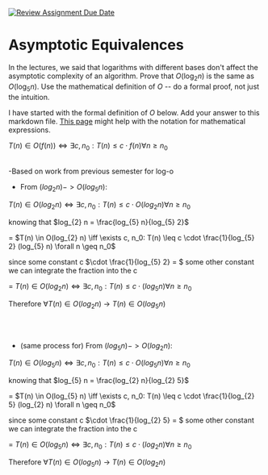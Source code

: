 [![Review Assignment Due Date](https://classroom.github.com/assets/deadline-readme-button-24ddc0f5d75046c5622901739e7c5dd533143b0c8e959d652212380cedb1ea36.svg)](https://classroom.github.com/a/fbkbKZ5N)
# Asymptotic Equivalences

In the lectures, we said that logarithms with different bases don't affect the
asymptotic complexity of an algorithm. Prove that $O(\log_{2} n)$ is the same as
$O(\log_{5} n)$. Use the mathematical definition of $O$ -- do a formal proof,
not just the intuition.

I have started with the formal definition of $O$ below. Add your answer to this
markdown file. [This
page](https://docs.github.com/en/get-started/writing-on-github/working-with-advanced-formatting/writing-mathematical-expressions)
might help with the notation for mathematical expressions.

$T(n) \in O(f(n)) \iff \exists c, n_0: T(n) \leq c \cdot f(n) \forall n \geq n_0$

<br>
-Based on work from previous semester for log-o

- From $(log_{2} n) -> O(log_{5} n)$: 

$T(n) \in O(log_{2} n) \iff \exists c, n_0: T(n) \leq c \cdot O(log_{2} n) \forall n \geq n_0$

knowing that $log_{2} n =  \frac{log_{5} n}{log_{5} 2}$

= $T(n) \in O(log_{2} n) \iff \exists c, n_0: T(n) \leq c \cdot \frac{1}{log_{5} 2} (log_{5} n) \forall n \geq n_0$

since some constant c $\cdot \frac{1}{log_{5} 2} = $ some other constant we can integrate the fraction into the c

= $T(n) \in O(log_{2} n) \iff \exists c, n_0: T(n) \leq c \cdot (log_{5} n) \forall n \geq n_0$

Therefore $\forall T(n) \in O(log_{2} n)$ ->  $T(n) \in O(log_{5} n)$

<br> <br>

- (same process for) From $(log_{5} n) -> O(log_{2} n)$: 

$T(n) \in O(log_{5} n) \iff \exists c, n_0: T(n) \leq c \cdot O(log_{5} n) \forall n \geq n_0$

knowing that $log_{5} n =  \frac{log_{2} n}{log_{2} 5}$

= $T(n) \in O(log_{5} n) \iff \exists c, n_0: T(n) \leq c \cdot \frac{1}{log_{2} 5} (log_{2} n) \forall n \geq n_0$

since some constant c $\cdot \frac{1}{log_{2} 5} = $ some other constant we can integrate the fraction into the c

= $T(n) \in O(log_{5} n) \iff \exists c, n_0: T(n) \leq c \cdot (log_{2} n) \forall n \geq n_0$

Therefore $\forall T(n) \in O(log_{5} n)$ ->  $T(n) \in O(log_{2} n)$

